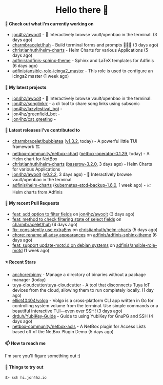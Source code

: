 <h1 align=center>Hello there 👋</h1>

#### 👷 Check out what I'm currently working on

- [jon4hz/awoolt](https://github.com/jon4hz/awoolt) - 🐺 Interactively browse vault/openbao in the terminal. (3 days ago)
- [charmbracelet/huh](https://github.com/charmbracelet/huh) - Build terminal forms and prompts 🤷🏻‍♀️ (3 days ago)
- [christianhuth/helm-charts](https://github.com/christianhuth/helm-charts) - Helm Charts for various Applications (5 days ago)
- [adfinis/adfinis-sphinx-theme](https://github.com/adfinis/adfinis-sphinx-theme) - Sphinx and LaTeX templates for Adfinis (6 days ago)
- [adfinis/ansible-role-icinga2_master](https://github.com/adfinis/ansible-role-icinga2_master) - This role is used to configure an icinga2 master (1 week ago)

#### 🌱 My latest projects

- [jon4hz/awoolt](https://github.com/jon4hz/awoolt) - 🐺 Interactively browse vault/openbao in the terminal.
- [jon4hz/songlinkrr](https://github.com/jon4hz/songlinkrr) - a cli tool to share song links using subsonic
- [jon4hz/lazyfestival_bot](https://github.com/jon4hz/lazyfestival_bot) - 
- [jon4hz/greenfield_bot](https://github.com/jon4hz/greenfield_bot) - 
- [jon4hz/cat_greeting](https://github.com/jon4hz/cat_greeting) - 

#### 🔭 Latest releases I've contributed to

- [charmbracelet/bubbletea](https://github.com/charmbracelet/bubbletea) ([v1.3.2](https://github.com/charmbracelet/bubbletea/releases/tag/v1.3.2), today) - A powerful little TUI framework 🏗
- [netbox-community/netbox-chart](https://github.com/netbox-community/netbox-chart) ([netbox-operator-0.1.29](https://github.com/netbox-community/netbox-chart/releases/tag/netbox-operator-0.1.29), today) - A Helm chart for NetBox
- [christianhuth/helm-charts](https://github.com/christianhuth/helm-charts) ([baserow-3.2.0](https://github.com/christianhuth/helm-charts/releases/tag/baserow-3.2.0), 3 days ago) - Helm Charts for various Applications
- [jon4hz/awoolt](https://github.com/jon4hz/awoolt) ([v0.2.2](https://github.com/jon4hz/awoolt/releases/tag/v0.2.2), 3 days ago) - 🐺 Interactively browse vault/openbao in the terminal.
- [adfinis/helm-charts](https://github.com/adfinis/helm-charts) ([kubernetes-etcd-backup-1.6.0](https://github.com/adfinis/helm-charts/releases/tag/kubernetes-etcd-backup-1.6.0), 1 week ago) - 📈 Helm charts from Adfinis

#### 🔨 My recent Pull Requests

- [feat: add option to filter fields](https://github.com/jon4hz/awoolt/pull/3) on [jon4hz/awoolt](https://github.com/jon4hz/awoolt) (3 days ago)
- [feat: method to check filtering state of select fields](https://github.com/charmbracelet/huh/pull/524) on [charmbracelet/huh](https://github.com/charmbracelet/huh) (4 days ago)
- [fix: consistently use extraEnv](https://github.com/christianhuth/helm-charts/pull/1295) on [christianhuth/helm-charts](https://github.com/christianhuth/helm-charts) (5 days ago)
- [chore: rename all adsy appearances](https://github.com/adfinis/adfinis-sphinx-theme/pull/4) on [adfinis/adfinis-sphinx-theme](https://github.com/adfinis/adfinis-sphinx-theme) (6 days ago)
- [feat: support update-motd.d on debian systems](https://github.com/adfinis/ansible-role-motd/pull/7) on [adfinis/ansible-role-motd](https://github.com/adfinis/ansible-role-motd) (1 week ago)

#### ⭐ Recent Stars

- [anchore/binny](https://github.com/anchore/binny) - Manage a directory of binaries without a package manager (today)
- [tuya-cloudcutter/tuya-cloudcutter](https://github.com/tuya-cloudcutter/tuya-cloudcutter) - A tool that disconnects Tuya IoT devices from the cloud, allowing them to run completely locally. (1 day ago)
- [elliot40404/volgo](https://github.com/elliot40404/volgo) - Volgo is a cross-platform CLI app written in Go for controlling system volume from the terminal. Use simple commands or a beautiful interactive TUI—even over SSH! (3 days ago)
- [drduh/YubiKey-Guide](https://github.com/drduh/YubiKey-Guide) - Guide to using YubiKey for GnuPG and SSH (4 days ago)
- [netbox-community/netbox-acls](https://github.com/netbox-community/netbox-acls) - A NetBox plugin for Access Lists based off of the NetBox Plugin Demo (5 days ago)

#### 📫 How to reach me
I'm sure you'll figure something out :)

#### 👀 Things to try out
```
$> ssh hi.jon4hz.io
```